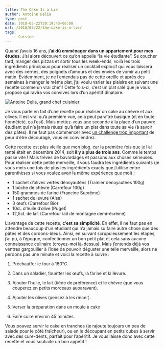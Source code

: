 ```yaml
---
title: The Cake Is a Lie
author: Antoine Delia
type: post
date: 2018-05-22T20:19:43+00:00
url: /2018/05/22/the-cake-is-a-lie/
tags:
    - Cuisine
---
```

Quand j&#8217;avais 16 ans, **j&#8217;ai dû emménager dans un appartement pour mes études**. J&#8217;ai alors découvert ce qu&#8217;on appelle &#8220;la vie étudiante&#8221;. Se coucher tard, manger des pizzas et sortir tous les week-ends, voilà les trois ingrédients principaux pour réaliser un cocktail explosif qui vous laissera avec des cernes, des poignets d&#8217;amours et des envies de vomir au petit matin. Évidemment, je ne l&#8217;entendais pas de cette oreille et après des semaines à manger le même plat, j&#8217;ai voulu varier les plaisirs en suivant une recette comme un vrai chef ! Cette fois-ci, c&#8217;est un plat salé que je vous propose qui ravira vos convives lors d&#8217;un apéritif dînatoire.

![Antoine Delia, grand chef cuisinier](https://i0.wp.com/i.imgur.com/cLy86XT.jpg?resize=800%2C533&#038;ssl=1)

Je vous parle en fait d&#8217;une recette pour réaliser un cake au chèvre et aux olives. Il est vrai qu&#8217;à première vue, cela peut paraître basique (et en toute honnêteté, ça l&#8217;est). Mais mettez-vous une seconde à la place d&#8217;un pauvre étudiant qui n&#8217;a jamais réussi qu&#8217;à faire un plat dans toute sa vie (à savoir des pâtes). Il ne faut pas commencer avec [un challenge trop important][1] de peur d&#8217;être découragé, vous en conviendrez.

Cette recette est plus vieille que mon blog, car la première fois que je l&#8217;ai tenté était en décembre 2014, soit **il y a plus de trois ans**. Comme le temps passe vite ! Mais trêves de bavardages et passons aux choses sérieuses. Pour réaliser cette petite merveille, il vous faudra les ingrédients suivants (je vous mets une fois de plus les ingrédients exacts que j&#8217;utilise entre parenthèses si vous voulez avoir la même expérience que moi) :

  * 1 sachet d&#8217;olives vertes dénoyautées (Tramier dénoyautées 100g)
  * 1 bûche de chèvre (Carrefour 100g)
  * 150 grammes de farine (Francine Suprême)
  * 1 sachet de levure (Alsa)
  * 3 œufs (Carrefour Bio)
  * 10cL d&#8217;huile d&#8217;olive (Puget)
  * 12,5cL de lait (Carrefour lait de montagne demi-écrémé)

L&#8217;avantage de cette recette, **c&#8217;est sa simplicité**. En effet, il ne faut pas en attendre beaucoup d&#8217;un étudiant qui n&#8217;a jamais su faire autre chose que des pâtes et des cordons-bleus. Ainsi, en suivant scrupuleusement les étapes, j&#8217;ai pu, à l&#8217;époque, confectionner un bon petit plat et cela sans aucune connaissance culinaire (croyez-moi là-dessus). Mais j&#8217;entends déjà vos ventres gargouiller à l&#8217;idée de pouvoir déguster une telle merveille, alors ne perdons pas une minute et voici la recette à suivre :

  1. Préchauffer le four à 180°C.

  2. Dans un saladier, fouetter les œufs, la farine et la levure.

  3. Ajouter l&#8217;huile, le lait (tiède de préférence) et le chèvre (que vous couperez en petits morceaux auparavant).

  4. Ajouter les olives (pensez à les rincer).

  5. Verser la préparation dans un moule à cake

  6. Faire cuire environ 45 minutes.

Vous pouvez servir le cake en tranches (je rajoute toujours un peu de salade pour le côté fraîcheur), ou en le découpant en petits cubes à servir avec des cure-dents, parfait pour l&#8217;apéritif. Je vous laisse donc avec cette recette et vous souhaite un bon appétit !

 [1]: https://blog.antoinedelia.fr/2018/03/22/gusteau/